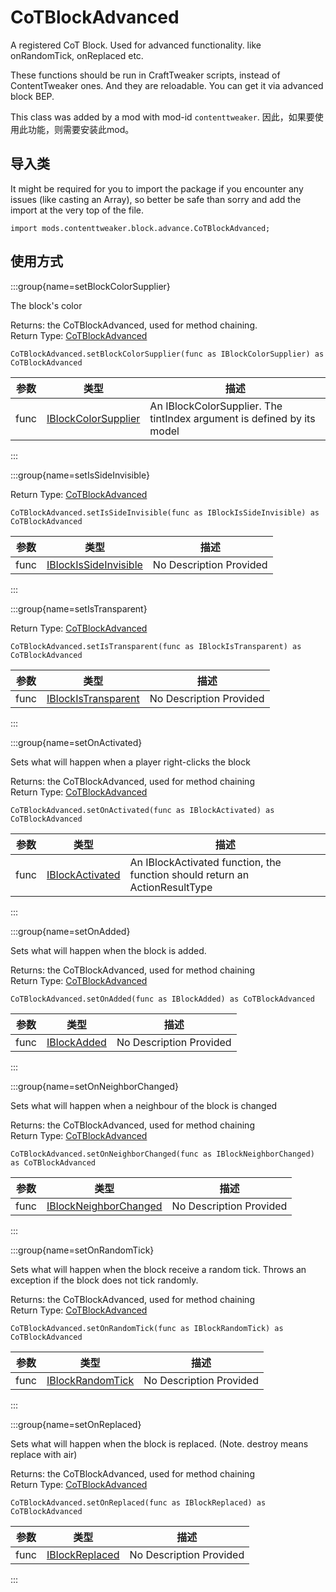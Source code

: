 # CoTBlockAdvanced

A registered CoT Block. Used for advanced functionality. like onRandomTick, onReplaced etc.

 These functions should be run in CraftTweaker scripts, instead of ContentTweaker ones. And they are reloadable. You can get it via advanced block BEP.

This class was added by a mod with mod-id `contenttweaker`. 因此，如果要使用此功能，则需要安装此mod。

## 导入类

It might be required for you to import the package if you encounter any issues (like casting an Array), so better be safe than sorry and add the import at the very top of the file.
```zenscript
import mods.contenttweaker.block.advance.CoTBlockAdvanced;
```


## 使用方式

:::group{name=setBlockColorSupplier}

The block's color

Returns: the CoTBlockAdvanced, used for method chaining.  
Return Type: [CoTBlockAdvanced](/mods/contenttweaker/API/block/advance/CoTBlockAdvanced)

```zenscript
CoTBlockAdvanced.setBlockColorSupplier(func as IBlockColorSupplier) as CoTBlockAdvanced
```

| 参数   | 类型                                                                            | 描述                                                                     |
| ---- | ----------------------------------------------------------------------------- | ---------------------------------------------------------------------- |
| func | [IBlockColorSupplier](/mods/contenttweaker/API/functions/IBlockColorSupplier) | An IBlockColorSupplier. The tintIndex argument is defined by its model |


:::

:::group{name=setIsSideInvisible}

Return Type: [CoTBlockAdvanced](/mods/contenttweaker/API/block/advance/CoTBlockAdvanced)

```zenscript
CoTBlockAdvanced.setIsSideInvisible(func as IBlockIsSideInvisible) as CoTBlockAdvanced
```

| 参数   | 类型                                                                                | 描述                      |
| ---- | --------------------------------------------------------------------------------- | ----------------------- |
| func | [IBlockIsSideInvisible](/mods/contenttweaker/API/functions/IBlockIsSideInvisible) | No Description Provided |


:::

:::group{name=setIsTransparent}

Return Type: [CoTBlockAdvanced](/mods/contenttweaker/API/block/advance/CoTBlockAdvanced)

```zenscript
CoTBlockAdvanced.setIsTransparent(func as IBlockIsTransparent) as CoTBlockAdvanced
```

| 参数   | 类型                                                                            | 描述                      |
| ---- | ----------------------------------------------------------------------------- | ----------------------- |
| func | [IBlockIsTransparent](/mods/contenttweaker/API/functions/IBlockIsTransparent) | No Description Provided |


:::

:::group{name=setOnActivated}

Sets what will happen when a player right-clicks the block

Returns: the CoTBlockAdvanced, used for method chaining  
Return Type: [CoTBlockAdvanced](/mods/contenttweaker/API/block/advance/CoTBlockAdvanced)

```zenscript
CoTBlockAdvanced.setOnActivated(func as IBlockActivated) as CoTBlockAdvanced
```

| 参数   | 类型                                                                    | 描述                                                                          |
| ---- | --------------------------------------------------------------------- | --------------------------------------------------------------------------- |
| func | [IBlockActivated](/mods/contenttweaker/API/functions/IBlockActivated) | An IBlockActivated function, the function should return an ActionResultType |


:::

:::group{name=setOnAdded}

Sets what will happen when the block is added.

Returns: the CoTBlockAdvanced, used for method chaining  
Return Type: [CoTBlockAdvanced](/mods/contenttweaker/API/block/advance/CoTBlockAdvanced)

```zenscript
CoTBlockAdvanced.setOnAdded(func as IBlockAdded) as CoTBlockAdvanced
```

| 参数   | 类型                                                            | 描述                      |
| ---- | ------------------------------------------------------------- | ----------------------- |
| func | [IBlockAdded](/mods/contenttweaker/API/functions/IBlockAdded) | No Description Provided |


:::

:::group{name=setOnNeighborChanged}

Sets what will happen when a neighbour of the block is changed

Returns: the CoTBlockAdvanced, used for method chaining  
Return Type: [CoTBlockAdvanced](/mods/contenttweaker/API/block/advance/CoTBlockAdvanced)

```zenscript
CoTBlockAdvanced.setOnNeighborChanged(func as IBlockNeighborChanged) as CoTBlockAdvanced
```

| 参数   | 类型                                                                                | 描述                      |
| ---- | --------------------------------------------------------------------------------- | ----------------------- |
| func | [IBlockNeighborChanged](/mods/contenttweaker/API/functions/IBlockNeighborChanged) | No Description Provided |


:::

:::group{name=setOnRandomTick}

Sets what will happen when the block receive a random tick. Throws an exception if the block does not tick randomly.

Returns: the CoTBlockAdvanced, used for method chaining  
Return Type: [CoTBlockAdvanced](/mods/contenttweaker/API/block/advance/CoTBlockAdvanced)

```zenscript
CoTBlockAdvanced.setOnRandomTick(func as IBlockRandomTick) as CoTBlockAdvanced
```

| 参数   | 类型                                                                      | 描述                      |
| ---- | ----------------------------------------------------------------------- | ----------------------- |
| func | [IBlockRandomTick](/mods/contenttweaker/API/functions/IBlockRandomTick) | No Description Provided |


:::

:::group{name=setOnReplaced}

Sets what will happen when the block is replaced. (Note. destroy means replace with air)

Returns: the CoTBlockAdvanced, used for method chaining  
Return Type: [CoTBlockAdvanced](/mods/contenttweaker/API/block/advance/CoTBlockAdvanced)

```zenscript
CoTBlockAdvanced.setOnReplaced(func as IBlockReplaced) as CoTBlockAdvanced
```

| 参数   | 类型                                                                  | 描述                      |
| ---- | ------------------------------------------------------------------- | ----------------------- |
| func | [IBlockReplaced](/mods/contenttweaker/API/functions/IBlockReplaced) | No Description Provided |


:::


